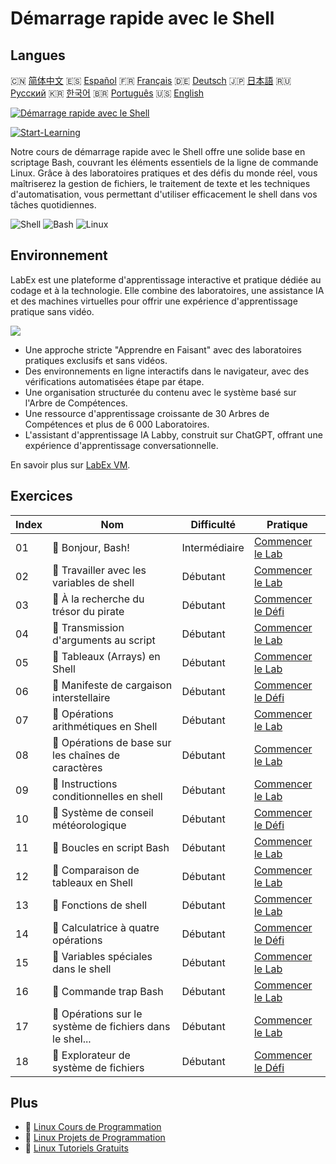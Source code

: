 # Démarrage rapide avec le Shell

## Langues

🇨🇳 [简体中文](README_zh.md) 🇪🇸 [Español](README_es.md) 🇫🇷 [Français](README_fr.md) 🇩🇪 [Deutsch](README_de.md) 🇯🇵 [日本語](README_ja.md) 🇷🇺 [Русский](README_ru.md) 🇰🇷 [한국어](README_ko.md) 🇧🇷 [Português](README_pt.md) 🇺🇸 [English](README.md) 

[![Démarrage rapide avec le Shell](https://cover-creator.labex.io/quick-start-with-shell.png?lang=fr)](https://labex.io/fr/courses/quick-start-with-shell)

[![Start-Learning](https://img.shields.io/badge/Start-Learning-whitesmoke?style=for-the-badge)](https://labex.io/fr/courses/quick-start-with-shell)

Notre cours de démarrage rapide avec le Shell offre une solide base en scriptage Bash, couvrant les éléments essentiels de la ligne de commande Linux. Grâce à des laboratoires pratiques et des défis du monde réel, vous maîtriserez la gestion de fichiers, le traitement de texte et les techniques d'automatisation, vous permettant d'utiliser efficacement le shell dans vos tâches quotidiennes.

![Shell](https://img.shields.io/badge/Shell-whitesmoke?style=for-the-badge&logo=shell)
![Bash](https://img.shields.io/badge/Bash-whitesmoke?style=for-the-badge&logo=bash)
![Linux](https://img.shields.io/badge/Linux-whitesmoke?style=for-the-badge&logo=linux)


## Environnement

LabEx est une plateforme d'apprentissage interactive et pratique dédiée au codage et à la technologie. Elle combine des laboratoires, une assistance IA et des machines virtuelles pour offrir une expérience d'apprentissage pratique sans vidéo.

![](https://tutorial-screenshot.getvm.io/images/vm-1725247253.png)

- Une approche stricte "Apprendre en Faisant" avec des laboratoires pratiques exclusifs et sans vidéos.
- Des environnements en ligne interactifs dans le navigateur, avec des vérifications automatisées étape par étape.
- Une organisation structurée du contenu avec le système basé sur l'Arbre de Compétences.
- Une ressource d'apprentissage croissante de 30 Arbres de Compétences et plus de 6 000 Laboratoires.
- L'assistant d'apprentissage IA Labby, construit sur ChatGPT, offrant une expérience d'apprentissage conversationnelle.

En savoir plus sur [LabEx VM](https://support.labex.io/using-labex/virtual-machine).

## Exercices

|   Index | Nom                                                      | Difficulté    | Pratique                                                                                                                  |
|---------|----------------------------------------------------------|---------------|---------------------------------------------------------------------------------------------------------------------------|
|      01 | 📖 Bonjour, Bash!                                        | Intermédiaire | <a target='_blank' href='https://labex.io/fr/tutorials/linux-hello-bash-388809'>Commencer le Lab</a>                      |
|      02 | 📖 Travailler avec les variables de shell                | Débutant      | <a target='_blank' href='https://labex.io/fr/tutorials/shell-working-with-shell-variables-388810'>Commencer le Lab</a>    |
|      03 | 🎯 À la recherche du trésor du pirate                    | Débutant      | <a target='_blank' href='https://labex.io/fr/tutorials/shell-finding-the-pirate-s-treasure-388807'>Commencer le Défi</a>  |
|      04 | 📖 Transmission d'arguments au script                    | Débutant      | <a target='_blank' href='https://labex.io/fr/tutorials/shell-passing-arguments-to-the-script-388811'>Commencer le Lab</a> |
|      05 | 📖 Tableaux (Arrays) en Shell                            | Débutant      | <a target='_blank' href='https://labex.io/fr/tutorials/shell-shell-arrays-388812'>Commencer le Lab</a>                    |
|      06 | 🎯 Manifeste de cargaison interstellaire                 | Débutant      | <a target='_blank' href='https://labex.io/fr/tutorials/shell-interstellar-cargo-manifest-388869'>Commencer le Défi</a>    |
|      07 | 📖 Opérations arithmétiques en Shell                     | Débutant      | <a target='_blank' href='https://labex.io/fr/tutorials/shell-arithmetic-operations-in-shell-388813'>Commencer le Lab</a>  |
|      08 | 📖 Opérations de base sur les chaînes de caractères      | Débutant      | <a target='_blank' href='https://labex.io/fr/tutorials/shell-basic-string-operations-388814'>Commencer le Lab</a>         |
|      09 | 📖 Instructions conditionnelles en shell                 | Débutant      | <a target='_blank' href='https://labex.io/fr/tutorials/linux-conditional-statements-in-shell-388815'>Commencer le Lab</a> |
|      10 | 🎯 Système de conseil météorologique                     | Débutant      | <a target='_blank' href='https://labex.io/fr/tutorials/shell-weather-advisory-system-388885'>Commencer le Défi</a>        |
|      11 | 📖 Boucles en script Bash                                | Débutant      | <a target='_blank' href='https://labex.io/fr/tutorials/shell-bash-scripting-loops-388816'>Commencer le Lab</a>            |
|      12 | 📖 Comparaison de tableaux en Shell                      | Débutant      | <a target='_blank' href='https://labex.io/fr/tutorials/shell-comparing-arrays-in-shell-388817'>Commencer le Lab</a>       |
|      13 | 📖 Fonctions de shell                                    | Débutant      | <a target='_blank' href='https://labex.io/fr/tutorials/shell-shell-functions-388818'>Commencer le Lab</a>                 |
|      14 | 🎯 Calculatrice à quatre opérations                      | Débutant      | <a target='_blank' href='https://labex.io/fr/tutorials/shell-four-function-calculator-388893'>Commencer le Défi</a>       |
|      15 | 📖 Variables spéciales dans le shell                     | Débutant      | <a target='_blank' href='https://labex.io/fr/tutorials/shell-special-variables-in-shell-388819'>Commencer le Lab</a>      |
|      16 | 📖 Commande trap Bash                                    | Débutant      | <a target='_blank' href='https://labex.io/fr/tutorials/linux-bash-trap-command-388820'>Commencer le Lab</a>               |
|      17 | 📖 Opérations sur le système de fichiers dans le shel... | Débutant      | <a target='_blank' href='https://labex.io/fr/tutorials/shell-file-system-operations-in-shell-388821'>Commencer le Lab</a> |
|      18 | 🎯 Explorateur de système de fichiers                    | Débutant      | <a target='_blank' href='https://labex.io/fr/tutorials/shell-file-system-explorer-388898'>Commencer le Défi</a>           |

## Plus

- 🔗 [Linux Cours de Programmation](https://github.com/labex-labs/awesome-programming-courses)
- 🔗 [Linux Projets de Programmation](https://github.com/labex-labs/awesome-programming-projects)
- 🔗 [Linux Tutoriels Gratuits](https://github.com/labex-labs/linux-free-tutorials)

